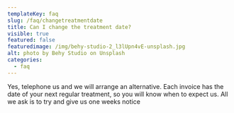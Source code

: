 ```yaml
---
templateKey: faq
slug: /faq/changetreatmentdate
title: Can I change the treatment date?
visible: true
featured: false
featuredimage: /img/behy-studio-2_l3lUpn4vE-unsplash.jpg
alt: photo by Behy Studio on Unsplash
categories:
  - faq
---
```


Yes, telephone us and we will arrange an alternative.    Each invoice has the date of your next regular treatment, so you will know when to expect us.  All we ask is to try and give us one weeks notice